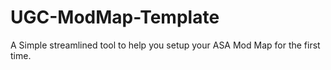 # UGC-ModMap-Template
 A Simple streamlined tool to help you setup your ASA Mod Map for the first time.
